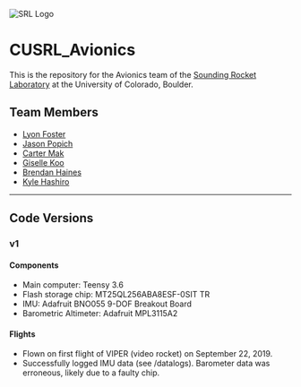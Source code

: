 ![SRL Logo](https://www.colorado.edu/studentgroups/cobra/sites/default/files/styles/slider/public/slider/logo_crop.png?itok=jh4F9ZcZ)

# CUSRL_Avionics

This is the repository for the Avionics team of the [Sounding Rocket Laboratory](https://www.colorado.edu/studentgroups/cobra/ "CU Sounding Rocket Laboratory Website") at the University of Colorado, Boulder. 


## Team Members
* [Lyon Foster](https://github.com/LyonFoster "LyonFoster")
* [Jason Popich](https://github.com/japopich "japopich")
* [Carter Mak](https://github.com/cartermak "cartermak")
* [Giselle Koo](https://github.com/gisellegk "gisellegk")
* [Brendan Haines]()
* [Kyle Hashiro](https://github.com/KyleH57 "KyleH57")

---

## Code Versions

### v1

#### Components

* Main computer: Teensy 3.6
* Flash storage chip: MT25QL256ABA8ESF-0SIT TR
* IMU: Adafruit BNO055 9-DOF Breakout Board
* Barometric Altimeter: Adafruit MPL3115A2

#### Flights

* Flown on first flight of VIPER (video rocket) on September 22, 2019.
* Successfully logged IMU data (see /datalogs). Barometer data was erroneous, likely due to a faulty chip.

